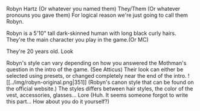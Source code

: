 Robyn Hartz (Or whatever you named them) They/Them (Or whatever pronouns you gave them) For logical reason we're just going to call them Robyn.

Robyn is a 5'10" tall dark-skinned human with long black curly hairs. They're the main character you play in the game.(Or MC)

They're 20 years old.
Look

Robyn's style can vary depending on how you answered the Mothman's question in the intro of the game. (See Atticus) Their look can either be selected using presets, or changed completely near the end of the intro. ![[../img/robyn-original.png|351]] (Robyn's canon style that can be found on the official website.) The styles differs between hair styles, the color of the vest, accessories, glasses...
Lore
(Huh. It seems someone forgot to write this part... How about you do it yourself?)
